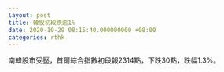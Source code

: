 ```yaml
---
layout: post
title: 韓股初段跌逾1%
date: 2020-10-29 08:15:40.000000000 +08:00
categories: rthk
---
```


南韓股市受壓，首爾綜合指數初段報2314點，下跌30點，跌幅1.3%。
